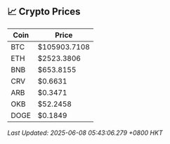 ## 📈 Crypto Prices

| Coin | Price |
| ---- | ----- |
| BTC | $105903.7108 |
| ETH | $2523.3806 |
| BNB | $653.8155 |
| CRV | $0.6631 |
| ARB | $0.3471 |
| OKB | $52.2458 |
| DOGE | $0.1849 |

_Last Updated: 2025-06-08 05:43:06.279 +0800 HKT_